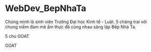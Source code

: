 # WebDev_BepNhaTa

Chúng mình là sinh viên Trường Đại học Kinh tế - Luật. 5 chàng trai với chung niềm đam mê ẩm thực đã cùng nhau sáng lập Bếp Nhà Ta.

5 chú GOAT

GOAT
